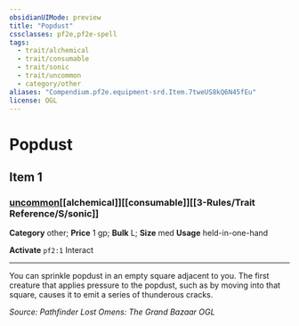 ```yaml
---
obsidianUIMode: preview
title: "Popdust"
cssclasses: pf2e,pf2e-spell
tags:
  - trait/alchemical
  - trait/consumable
  - trait/sonic
  - trait/uncommon
  - category/other
aliases: "Compendium.pf2e.equipment-srd.Item.7tweUS8kQ6N45fEu"
license: OGL
---
```

# Popdust
## Item 1
### [uncommon](uncommon.md "Uncommon Rarity Trait")[[alchemical]][[consumable]][[3-Rules/Trait Reference/S/sonic]]

**Category** other; 
**Price** 1 gp; 
**Bulk** L; **Size** med
**Usage** held-in-one-hand

**Activate** `pf2:1` Interact

* * *

You can sprinkle popdust in an empty square adjacent to you. The first creature that applies pressure to the popdust, such as by moving into that square, causes it to emit a series of thunderous cracks.

*Source: Pathfinder Lost Omens: The Grand Bazaar*
*OGL*